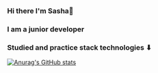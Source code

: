 ### Hi there I'm Sasha👋

### I am a junior developer

### Studied and practice stack technologies ⬇

[![Anurag's GitHub stats](https://github-readme-stats.vercel.app/api?aleksandr031091)](https://github.com/anuraghazra/github-readme-stats)

<!--
**aleksandr031091/aleksandr031091** is a ✨ _special_ ✨ repository because its `README.md` (this file) appears on your GitHub profile.

Here are some ideas to get you started:

- 🔭 I’m currently working on ...
- 🌱 I’m currently learning ...
- 👯 I’m looking to collaborate on ...
- 🤔 I’m looking for help with ...
- 💬 Ask me about ...
- 📫 How to reach me: ...
- 😄 Pronouns: ...
- ⚡ Fun fact: ...
-->
